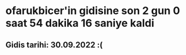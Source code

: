 # ofarukbicer'in gidisine son 2 gun 0 saat 54 dakika 16 saniye kaldi

## Gidis tarihi: 30.09.2022 :(